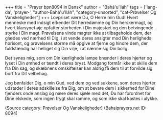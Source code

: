 +++
title = "Prayer bpn8094 in Dansk"
author = "Bahá'u'lláh"
tags = ['lang-da', 'prayer-', "author-Bahá'u'lláh", "category-unsorted", "cat-Prøvelser Og Vanskeligheder"]
+++
Lovpriset være Du, O Herre min Gud! Hvert menneske med indsigt erkender Dit herredømme og Din herskermagt, og hvert klarsynet øje opfatter storheden i Din majestæt og den betvingende styrke i Din magt. Prøvelsens vinde magter ikke at tilbageholde dem, der glædes ved nærhed til Dig, i at vende deres ansigter mod Din herligheds horisont, og prøvelsens storme må opgive at fjerne og hindre dem, der fuldstændig har helliget sig Din vilje, i at nærme sig Din bolig.

Det synes mig, som om Din kærligheds lampe brænder i deres hjerter og lyset i Din ømhed er tændt i deres bryst. Modgang formår ikke at skille dem fra Din sag, og skæbnens omskiftelser kan aldrig få dem til at forvilde sig bort fra Dit velbehag.

Jeg bønfalder Dig, o min Gud, ved dem og ved sukkene, som deres hjerter udstøder i deres adskillelse fra Dig, om at bevare dem i sikkerhed for Dine fjenders onde anslag og nære deres sjæle med det, Du har forordnet for Dine elskede, som ingen frygt skal ramme, og som ikke skal kastes i ulykke.

(Source category: Prøvelser Og Vanskeligheder)
(Bahaiprayers.net ID: 8094)
